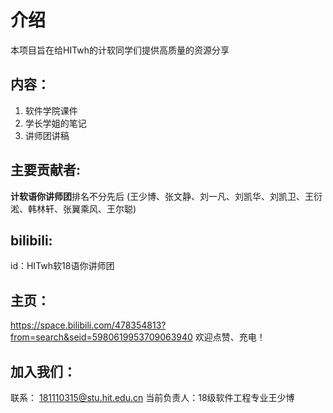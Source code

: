 # 介绍


本项目旨在给HITwh的计软同学们提供高质量的资源分享
## 内容：
1. 软件学院课件
2. 学长学姐的笔记
3. 讲师团讲稿

## 主要贡献者: 
**计软语你讲师团**排名不分先后 (王少博、张文静、刘一凡、刘凯华、刘凯卫、王衍淞、韩林轩、张翼乘风、王尔聪)

## bilibili:
id：HITwh软18语你讲师团

## 主页：
https://space.bilibili.com/478354813?from=search&seid=5980619953709063940
欢迎点赞、充电！

## 加入我们：
联系： 181110315@stu.hit.edu.cn 当前负责人：18级软件工程专业王少博